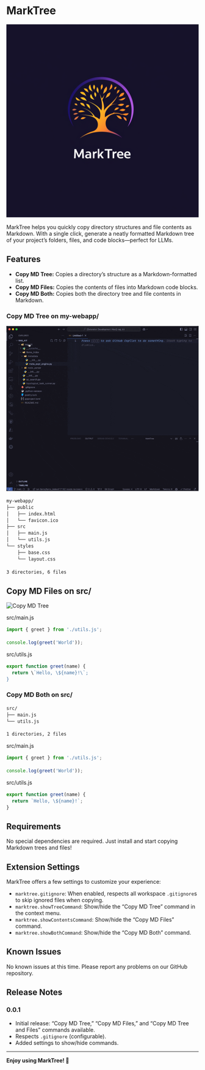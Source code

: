 # MarkTree

![Copy MD Tree](images/logo.png)

MarkTree helps you quickly copy directory structures and file contents as Markdown. With a single click, generate a neatly formatted Markdown tree of your project’s folders, files, and code blocks—perfect for LLMs.

## Features

- **Copy MD Tree:** Copies a directory’s structure as a Markdown-formatted list.
- **Copy MD Files:** Copies the contents of files into Markdown code blocks.
- **Copy MD Both:** Copies both the directory tree and file contents in Markdown.

### Copy MD Tree on my-webapp/

![Copy MD Tree](images/copy_md_tree.gif)

```sh
my-webapp/
├── public
│   ├── index.html
│   └── favicon.ico
├── src
│   ├── main.js
│   └── utils.js
└── styles
    ├── base.css
    └── layout.css

3 directories, 6 files
```

## Copy MD Files on src/

![Copy MD Tree](images/copy_md_files.gif)

src/main.js
```js
import { greet } from './utils.js';

console.log(greet('World'));
```

src/utils.js
```js
export function greet(name) {
  return \`Hello, \${name}!\`;
}
```

### Copy MD Both on src/

```sh
src/
├── main.js
└── utils.js

1 directories, 2 files
```

src/main.js

```js
import { greet } from './utils.js';

console.log(greet('World'));
```

src/utils.js

```js
export function greet(name) {
  return `Hello, \${name}!`;
}
```

## Requirements

No special dependencies are required. Just install and start copying Markdown trees and files!

## Extension Settings

MarkTree offers a few settings to customize your experience:

- `marktree.gitignore`: When enabled, respects all workspace `.gitignore`s to skip ignored files when copying.
- `marktree.showTreeCommand`: Show/hide the “Copy MD Tree” command in the context menu.
- `marktree.showContentsCommand`: Show/hide the “Copy MD Files” command.
- `marktree.showBothCommand`: Show/hide the “Copy MD Both” command.

## Known Issues

No known issues at this time. Please report any problems on our GitHub repository.

## Release Notes

### 0.0.1

- Initial release: “Copy MD Tree,” “Copy MD Files,” and “Copy MD Tree and Files” commands available.
- Respects `.gitignore` (configurable).
- Added settings to show/hide commands.

---

**Enjoy using MarkTree! 🌳**
